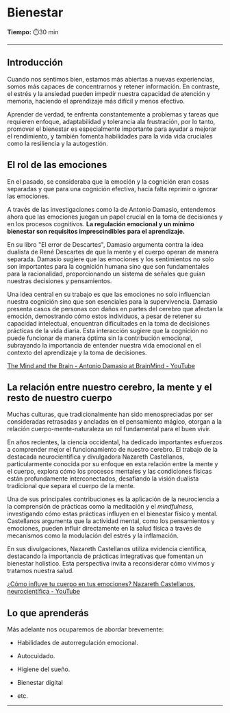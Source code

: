 # Bienestar

**Tiempo:** ⏱️30 min

---

## Introducción

Cuando nos sentimos bien, estamos más abiertas a nuevas experiencias, somos más capaces de concentrarnos y retener información. En contraste, el estrés y la ansiedad pueden impedir nuestra capacidad de atención y memoria, haciendo el aprendizaje más difícil y menos efectivo. 

Aprender de verdad, te enfrenta constantemente a problemas y tareas que requieren enfoque, adaptabilidad y tolerancia  ala frustración, por lo tanto, promover el bienestar es especialmente importante para ayudar a mejorar el rendimiento, y también fomenta habilidades para la vida vida cruciales como la resiliencia y la autogestión.

## El rol de las emociones

En el pasado, se consideraba que la emoción y la cognición eran cosas separadas y que para una cognición efectiva, hacía falta reprimir o ignorar las emociones. 

A través de las investigaciones como la de Antonio Damasio, entendemos ahora que las emociones juegan un papel crucial en la toma de decisiones y en los procesos cognitivos. **La regulación emocional y un mínimo bienestar son requisitos imprescindibles para el aprendizaje.**

En su libro "El error de Descartes", Damasio argumenta contra la idea dualista de René Descartes de que la mente y el cuerpo operan de manera separada. Damasio sugiere que las emociones y los sentimientos no solo son importantes para la cognición humana sino que son fundamentales para la racionalidad, proporcionando un sistema de señales que guían nuestras decisiones y pensamientos.

Una idea central en su trabajo es que las emociones no solo influencian nuestra cognición sino que son esenciales para la supervivencia. Damasio presenta casos de personas con daños en partes del cerebro que afectan la emoción, demostrando cómo estos individuos, a pesar de retener su capacidad intelectual, encuentran dificultades en la toma de decisiones prácticas de la vida diaria. Esta interacción sugiere que la cognición no puede funcionar de manera óptima sin la contribución emocional, subrayando la importancia de entender nuestra vida emocional en el contexto del aprendizaje y la toma de decisiones.

[The Mind and the Brain - Antonio Damasio at BrainMind - YouTube](https://youtu.be/b3SYdL-JRjQ?si=4KC5_5cwMHRav1ff)

## La relación entre nuestro cerebro, la mente y el resto de nuestro cuerpo

Muchas culturas, que tradicionalmente han sido menospreciadas por ser consideradas retrasadas y ancladas en el pensamiento mágico, otorgan a la relación cuerpo-mente-naturaleza un rol fundamental para el buen vivir.

En años recientes, la ciencia occidental, ha dedicado importantes esfuerzos a comprender mejor el funcionamiento de nuestro cerebro. El trabajo de la destacada neurocientífica y divulgadora Nazareth Castellanos, particularmente conocida por su enfoque en esta relación entre la mente y el cuerpo, explora cómo los procesos mentales y las condiciones físicas están profundamente interconectados, desafiando la visión dualista tradicional que separa el cuerpo de la mente.

Una de sus principales contribuciones es la aplicación de la neurociencia a la comprensión de prácticas como la meditación y el *mindfulness*, investigando cómo estas prácticas influyen en el bienestar físico y mental. Castellanos argumenta que la actividad mental, como los pensamientos y emociones, pueden influir directamente en la salud física a través de mecanismos como la modulación del estrés y la inflamación.

En sus divulgaciones, Nazareth Castellanos utiliza evidencia científica, destacando la importancia de prácticas integrativas que fomentan un bienestar holístico. Esta perspectiva invita a reconsiderar cómo vivimos y tratamos nuestra salud.

[¿Cómo influye tu cuerpo en tus emociones? Nazareth Castellanos, neurocientífica - YouTube](https://youtu.be/aUCK9QvbMec?si=NRvEWL445Qq8IQYr)

## Lo que aprenderás

Más adelante nos ocuparemos de abordar brevemente:

- Habilidades de autorregulación emocional.

- Autocuidado.

- Higiene del sueño.

- Bienestar digital

- etc.

---


